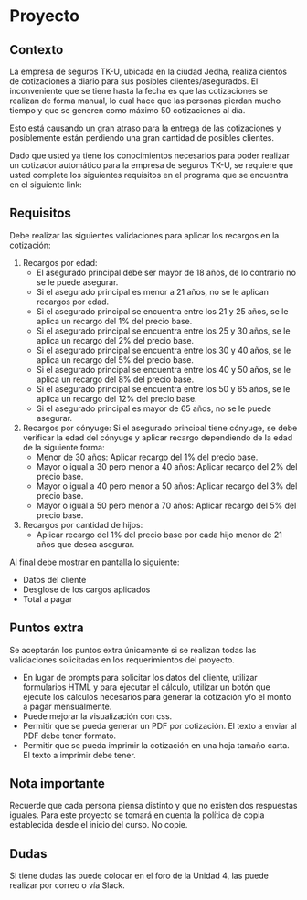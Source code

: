 # Proyecto #

## Contexto ##
La empresa de seguros TK-U, ubicada en la ciudad Jedha, realiza cientos de cotizaciones a diario para sus posibles clientes/asegurados.  El inconveniente que se tiene hasta la fecha es que las cotizaciones se realizan de forma manual, lo cual hace que las personas pierdan mucho tiempo y que se generen como máximo 50 cotizaciones al día.

Esto está causando un gran atraso para la entrega de las cotizaciones y posiblemente están perdiendo una gran cantidad de posibles clientes.

Dado que usted ya tiene los conocimientos necesarios para poder realizar un cotizador automático para la empresa de seguros TK-U, se requiere que usted complete los siguientes requisitos en el programa que se encuentra en el siguiente link: <link>

## Requisitos ##

Debe realizar las siguientes validaciones para aplicar los recargos en la cotización:

1.	Recargos por edad:
    *	El asegurado principal debe ser mayor de 18 años, de lo contrario no se le puede asegurar.
    *	Si el asegurado principal es menor a 21 años, no se le aplican recargos por edad.
    *	Si el asegurado principal se encuentra entre los 21 y 25 años, se le aplica un recargo del 1% del precio base.
    *	Si el asegurado principal se encuentra entre los 25 y 30 años, se le aplica un recargo del 2% del precio base.
    *	Si el asegurado principal se encuentra entre los 30 y 40 años, se le aplica un recargo del 5% del precio base.
    *	Si el asegurado principal se encuentra entre los 40 y 50 años, se le aplica un recargo del 8% del precio base.
    *	Si el asegurado principal se encuentra entre los 50 y 65 años, se le aplica un recargo del 12% del precio base.
    *	Si el asegurado principal es mayor de 65 años, no se le puede asegurar.
2. Recargos por cónyuge: Si el asegurado principal tiene cónyuge, se debe verificar la edad del cónyuge y aplicar recargo dependiendo de la edad de la siguiente forma:
    *	Menor de 30 años: Aplicar recargo del 1% del precio base.
    *	Mayor o igual a 30 pero menor a 40 años: Aplicar recargo del 2% del precio base.
    *	Mayor o igual a 40 pero menor a 50 años: Aplicar recargo del 3% del precio base.
    *	Mayor o igual a 50 pero menor a 70 años: Aplicar recargo del 5% del precio base.
3. Recargos por cantidad de hijos:
    * Aplicar recargo del 1% del precio base por cada hijo menor de 21 años que desea asegurar.

Al final debe mostrar en pantalla lo siguiente:
*	Datos del cliente
*	Desglose de los cargos aplicados
*	Total a pagar

## Puntos extra ##
Se aceptarán los puntos extra únicamente si se realizan todas las validaciones solicitadas en los requerimientos del proyecto.

* En lugar de prompts para solicitar los datos del cliente, utilizar formularios HTML y para ejecutar el cálculo, utilizar un botón que ejecute los cálculos necesarios para generar la cotización y/o el monto a pagar mensualmente.
* Puede mejorar la visualización con css.
* Permitir que se pueda generar un PDF por cotización. El texto a enviar al PDF debe tener formato.
* Permitir que se pueda imprimir la cotización en una hoja tamaño carta. El texto a imprimir debe tener.

## Nota importante ##
Recuerde que cada persona piensa distinto y que no existen dos respuestas iguales. Para este proyecto se tomará en cuenta la política de copia establecida desde el inicio del curso. No copie.

## Dudas ##
Si tiene dudas las puede colocar en el foro de la Unidad 4, las puede realizar por correo o vía Slack.
